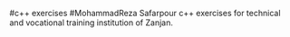 #c++ exercises
#MohammadReza Safarpour
c++ exercises for technical and vocational training institution of Zanjan.
